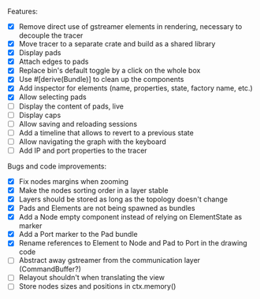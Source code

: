 Features:
- [x] Remove direct use of gstreamer elements in rendering, necessary to decouple the tracer
- [x] Move tracer to a separate crate and build as a shared library
- [x] Display pads
- [x] Attach edges to pads
- [x] Replace bin's default toggle by a click on the whole box
- [x] Use #[derive(Bundle)] to clean up the components
- [x] Add inspector for elements (name, properties, state, factory name, etc.)
- [x] Allow selecting pads
- [ ] Display the content of pads, live
- [ ] Display caps
- [ ] Allow saving and reloading sessions
- [ ] Add a timeline that allows to revert to a previous state
- [ ] Allow navigating the graph with the keyboard
- [ ] Add IP and port properties to the tracer

Bugs and code improvements:
- [x] Fix nodes margins when zooming
- [x] Make the nodes sorting order in a layer stable
- [x] Layers should be stored as long as the topology doesn't change
- [x] Pads and Elements are not being spawned as bundles
- [x] Add a Node empty component instead of relying on ElementState as marker
- [x] Add a Port marker to the Pad bundle
- [x] Rename references to Element to Node and Pad to Port in the drawing code
- [ ] Abstract away gstreamer from the communication layer (CommandBuffer?)
- [ ] Relayout shouldn't when translating the view
- [ ] Store nodes sizes and positions in ctx.memory()
